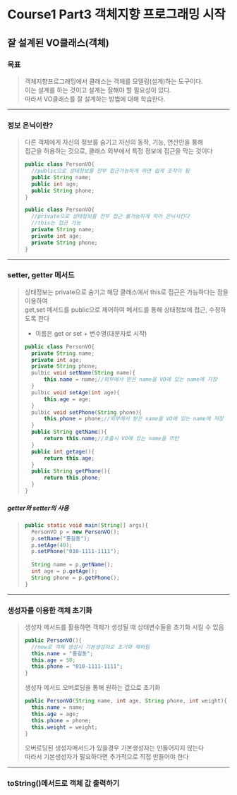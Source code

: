 # Course1 Part3 객체지향 프로그래밍 시작   

## 잘 설계된 VO클래스(객체)

### 목표
> 객체지향프로그래밍에서 클래스는 객체를 모델링(설계)하는 도구이다.   
> 이는 설계를 하는 것이고 설계는 잘해야 할 필요성이 있다.   
> 따라서 VO클래스를 잘 설계하는 방법에 대해 학습한다.
---
### 정보 은닉이란?
> 다른 객체에게 자신의 정보를 숨기고 자신의 동작, 기능, 연산만을 통해   
> 접근을 허용하는 것으로, 클래스 외부에서 특정 정보에 접근을 막는 것이다
> ```java
> public class PersonVO{
>   //public으로 상태정보를 전부 접근가능하게 하면 쉽게 조작이 됨
>   public String name;
>   public int age;
>   public String phone;
> }
> ```
> ```java
> public class PersonVO{
>   //private으로 상태정보를 전부 접근 불가능하게 막아 은닉시킨다
>   //this는 접근 가능
>   private String name;
>   private int age;
>   private String phone;
> }
> ```

---

### setter, getter 메서드
> 상태정보는 private으로 숨기고 해당 클래스에서 this로 접근은 가능하다는 점을 이용하여   
> get,set 메서드를 public으로 제어하여 메서드를 통해 상태정보에 접근, 수정하도록 한다   
> - 이름은 get or set + 변수명(대문자로 시작)
> ```java
>public class PersonVO{
>   private String name;
>   private int age;
>   private String phone;
>   pulbic void setName(String name){
>       this.name = name;//외부에서 받은 name을 VO에 있는 name에 저장
>   }
>   pulbic void setAge(int age){
>       this.age = age;
>   }
>   pulbic void setPhone(String phone){
>       this.phone = phone;//외부에서 받은 name을 VO에 있는 name에 저장
>   }
>   public String getName(){
>       return this.name;//호출시 VO에 있는 name을 리턴
>   }
>   public int getage(){
>       return this.age;
>   } 
>   public String getPhone(){
>       return this.phone;
>   }  
> }
>```

##### getter와 setter의 사용
> ```java
> public static void main(String[] args){
>   PersonVO p = new PersonVO();
>   p.setName("홍길동");
>   p.setAge(40);
>   p.setPhone("010-1111-1111");
>   
>   String name = p.getName();
>   int age = p.getAge();
>   String phone = p.getPhone();
>}
> ```

---


### 생성자를 이용한 객체 초기화
> 생성자 메서드를 활용하면 객체가 생성될 때 상태변수들을 초기화 시킬 수 있음
> ```java
> public PersonVO(){
>   //new로 객체 생성시 기본생성자로 초기화 해버림
>   this.name = "홍길동";
>   this.age = 50;
>   this.phone = "010-1111-1111";
> }
> ```
>생성자 메서드 오버로딩을 통해 원하는 값으로 초기화
> ```java
> public PersonVO(String name, int age, String phone, int weight){
>   this.name = name;
>   this.age = age;
>   this.phone = phone;
>   this.weight = weight;
> }
> ```
> 오버로딩된 생성자메서드가 있을경우 기본생성자는 만들어지지 않는다   
> 따라서 기본생성자가 필요하다면 추가적으로 직접 만들어야 한다

---


### toString()메서드로 객체 값 출력하기

